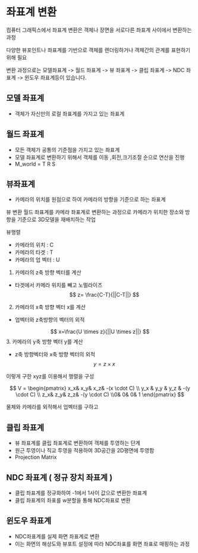 # 좌표계 변환
컴퓨터 그래픽스에서 좌표계 변환은 객체나 장면을 서로다른 좌표계 사이에서 변환하는 과정

다양한 뷰포인트나 좌표계를 기반으로 객체를 렌더링하거나 객체간의 관계를 표현하기위해 필요

변환 과정으로는 모델좌표계 -> 월드 좌표계 -> 뷰 좌표계 -> 클립 좌표계 -> NDC 좌표계 -> 윈도우 좌표계등이 있습니다.

## 모델 좌표계
- 객체가 자신만의 로컬 좌표계를 가지고 있는 좌표계

## 월드 좌표계
- 모든 객체가 공통의 기준점을 가지고 있는 좌표계
- 모델 좌표계로 변환하기 위해서 객체를 이동 ,회전,크기조절 순으로 연산을 진행
- M_world = T R S

## 뷰좌표계
- 카메라의 위치를 원점으로 하여 카메라의 방향을 기준으로 하는 좌표계

뷰 변환
월드 좌표계를 카메라 좌표계로 변환하는 과정으로 카메라가 위치한 장소와 방향을 기준으로 3D모델을 재배치하는 작업

뷰행렬
- 카메라의 위치 : C
- 카메라의 타겟 : T
- 카메라의 업 벡터 : U

1. 카메라의 z축 방향 벡터를 계산
- 타겟에서 카메라 위치를 빼고 노멀라이즈
$$
z= \frac{C-T}{||C-T||}
$$

2. 카메라의 x축 방향 벡터 x를 계산
- 업벡터와 z축방향의 벡터의 외적

$$
x=\frac{U \times z}{||U \times z||}
$$
3. 카메라의 y축 방향 벡터 y를 계산
- z축 방향벡터와 x축 방향 벡터의 외적
$$
y= z \times x
$$

이렇게 구한 xyz를 이용해서 행렬을 구성

$$
V = \begin{pmatrix}
x_x& x_y& x_z&  -(x \cdot C)
\\ y_x & y_y & y_z &  -(y \cdot C)
\\ z_x& z_y& z_z& -(y \cdot C)
\\0& 0& 0& 1
\end{pmatrix}
$$

물체와 카메라를 외적해서 업벡터를 구하고

## 클립 좌표계
- 뷰 좌표계를 클립 좌표계로 변환하여 객체를 투영하는 단계
- 원근 투영이나 직교 투영을 적용하여 3D공간을 2D평면에 투영함
- Projection Matrix

## NDC 좌표계 ( 정규 장치 좌표계 )
- 클립 좌표계를 정규화하여 -1에서 1사이 값으로 변환한 좌표계
- 클립 좌표계의 좌표를 w분할을 통해 NDC좌표로 변환

## 윈도우 좌표계
- NDC좌표계를 실제 화면 좌표계로 변환
- 이는 화면의 해상도와 뷰포트 설정에 따라 NDC좌표를 화면 좌표로 매핑하는 과정